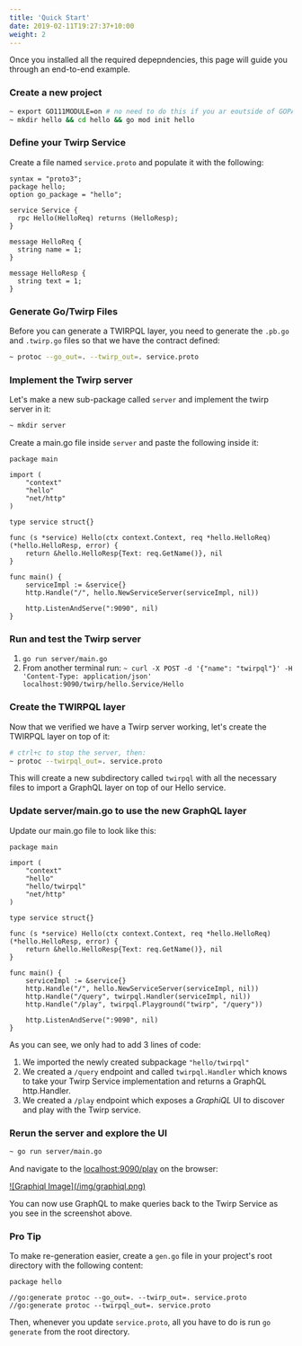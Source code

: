 ```yaml
---
title: 'Quick Start'
date: 2019-02-11T19:27:37+10:00
weight: 2
---
```



Once you installed all the required depepndencies, this page will guide you through an end-to-end example.

### Create a new project

```bash
~ export GO111MODULE=on # no need to do this if you ar eoutside of GOPATH
~ mkdir hello && cd hello && go mod init hello
```

### Define your Twirp Service

Create a file named `service.proto` and populate it with the following:

```
syntax = "proto3";
package hello;
option go_package = "hello";

service Service {
  rpc Hello(HelloReq) returns (HelloResp);
}

message HelloReq {
  string name = 1;
}

message HelloResp {
  string text = 1;
}
```

### Generate Go/Twirp Files

Before you can generate a TWIRPQL layer, you need to generate the `.pb.go` and `.twirp.go` files so that we have the contract defined: 

```bash
~ protoc --go_out=. --twirp_out=. service.proto
```

### Implement the Twirp server

Let's make a new sub-package called `server` and implement the twirp server in it: 

```bash
~ mkdir server
```

Create a main.go file inside `server` and paste the following inside it:

```golang
package main

import (
	"context"
	"hello"
	"net/http"
)

type service struct{}

func (s *service) Hello(ctx context.Context, req *hello.HelloReq) (*hello.HelloResp, error) {
	return &hello.HelloResp{Text: req.GetName()}, nil
}

func main() {
    serviceImpl := &service{}
    http.Handle("/", hello.NewServiceServer(serviceImpl, nil))

    http.ListenAndServe(":9090", nil)
}
```

### Run and test the Twirp server

1. `go run server/main.go` 
2. From another terminal run: `~ curl -X POST -d '{"name": "twirpql"}' -H 'Content-Type: application/json' localhost:9090/twirp/hello.Service/Hello`

### Create the TWIRPQL layer

Now that we verified we have a Twirp server working, let's create the TWIRPQL layer on top of it: 

```bash
# ctrl+c to stop the server, then:
~ protoc --twirpql_out=. service.proto
```

This will create a new subdirectory called `twirpql` with all the necessary files to import a GraphQL layer on top of our Hello service.

### Update server/main.go to use the new GraphQL layer

Update our main.go file to look like this:

```golang
package main

import (
	"context"
	"hello"
	"hello/twirpql"
	"net/http"
)

type service struct{}

func (s *service) Hello(ctx context.Context, req *hello.HelloReq) (*hello.HelloResp, error) {
	return &hello.HelloResp{Text: req.GetName()}, nil
}

func main() {
    serviceImpl := &service{}
	http.Handle("/", hello.NewServiceServer(serviceImpl, nil))
	http.Handle("/query", twirpql.Handler(serviceImpl, nil))
	http.Handle("/play", twirpql.Playground("twirp", "/query"))

	http.ListenAndServe(":9090", nil)
}
```

As you can see, we only had to add 3 lines of code: 

1. We imported the newly created subpackage `"hello/twirpql"`
2. We created a `/query` endpoint and called `twirpql.Handler` which knows to take your Twirp Service implementation and returns a GraphQL http.Handler. 
3. We created a `/play` endpoint which exposes a *GraphiQL* UI to discover and play with the Twirp service. 

### Rerun the server and explore the UI

```bash
~ go run server/main.go
```

And navigate to the [localhost:9090/play](http://localhost:9090/play) on the browser: 

<a href="/img/graphiql.png">
![Graphiql Image](/img/graphiql.png)
</a>


You can now use GraphQL to make queries back to the Twirp Service as you see in the screenshot above. 

### Pro Tip

To make re-generation easier, create a `gen.go` file in your project's root directory with the following content: 

```golang
package hello

//go:generate protoc --go_out=. --twirp_out=. service.proto
//go:generate protoc --twirpql_out=. service.proto
```

Then, whenever you update `service.proto`, all you have to do is run `go generate` from the root directory. 